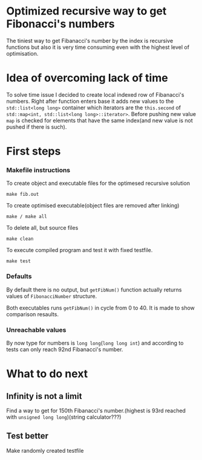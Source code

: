 # Optimized recursive way to get Fibonacci's numbers

The tiniest way to get Fibanacci's number by the index is recursive functions but also it is very time consuming even with the highest level of optimisation.

# Idea of overcoming lack of time

To solve time issue I decided to create local indexed row of Fibanacci's numbers. Right after function enters base it adds new values to the ```std::list<long long>``` container which iterators are the ```this.second``` of ```std::map<int, std::list<long long>::iterator>```. Before pushing new value ```map``` is checked for elements that have the same index(and new value is not pushed if there is such).

# First steps

### Makefile instructions

To create object and executable files for the optimesed recursive solution

```
make fib.out
```
To create optimised executable(object files are removed after linking)
```
make / make all
```
To delete all, but source files
```
make clean
```
To execute compiled program and test it with fixed testfile.
```
make test
```

### Defaults

By default there is no output, but ```getFibNum()``` function actually returns values of ```FibonacciNumber``` structure.

Both executables runs ```getFibNum()``` in cycle from 0 to 40. It is made to show comparison resaults.

### Unreachable values

By now type for numbers is ```long long```(```long long int```) and according to tests can only reach 92nd Fibanacci's number.

# What to do next
## Infinity is not a limit

Find a way to get for 150th Fibanacci's number.(highest is 93rd reached with ```unsigned long long```)(string calculator???)

## Test better

Make randomly created testfile
